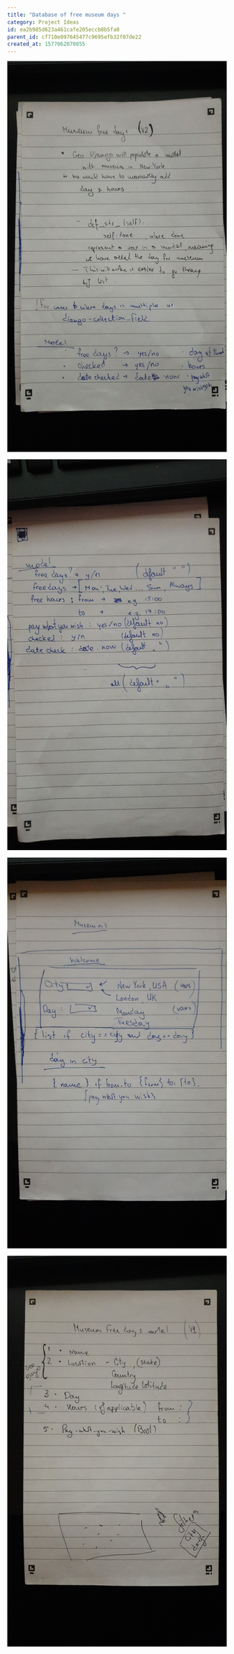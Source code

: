 ```yaml
---
title: "Database of free museum days "
category: Project Ideas
id: ea2b985d623a461cafe205eccb8b5fa0
parent_id: cf710e097645477c9695efb32f07de22
created_at: 1577062070855
---
```



![](./resources/15e713a746aa49dd94e2dbaf5fdb185b.jpg)


![](./resources/94bef5b40f834a15876602eed6d3eb5f.jpg)


![](./resources/911a8233f3db4c55a1f82cb0877ad353.jpg)


![](./resources/13b55c2f06004721ae285d57a8ec883a.jpg)
    